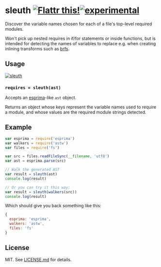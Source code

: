 # sleuth [![Flattr this!](https://api.flattr.com/button/flattr-badge-large.png)](https://flattr.com/submit/auto?user_id=hughskennedy&url=http://github.com/hughsk/sleuth&title=sleuth&description=hughsk/sleuth%20on%20GitHub&language=en_GB&tags=flattr,github,javascript&category=software)[![experimental](http://hughsk.github.io/stability-badges/dist/experimental.svg)](http://github.com/hughsk/stability-badges) #

Discover the variable names chosen for each of a file's top-level required
modules.

Won't pick up nested requires in if/for statements or inside functions, but is
intended for detecting the names of variables to replace e.g. when creating
inlining transforms such as [brfs](http://github.com/substack/brfs).

## Usage ##

[![sleuth](https://nodei.co/npm/sleuth.png?mini=true)](https://nodei.co/npm/sleuth)

### `requires = sleuth(ast)` ###

Accepts an [esprima](http://github.com/ariya/esprima)-like `ast` object.

Returns an object whose keys represent the variable names used to require a
module, and whose values are the required module strings detected.

## Example ##

``` javascript
var esprima = require('esprima')
var walkers = require('astw')
var files = require('fs')

var src = files.readFileSync(__filename, 'utf8')
var ast = esprima.parse(src)

// Walk the generated AST
var result = sleuth(ast)
console.log(result)

// Or you can try it this way:
var result = sleuth(walkers(src))
console.log(result)
```

Which should give you back something like this:

``` javascript
{
  esprima: 'esprima',
  walkers: 'astw',
  files: 'fs'
}
```

## License ##

MIT. See [LICENSE.md](http://github.com/hughsk/sleuth/blob/master/LICENSE.md) for details.
